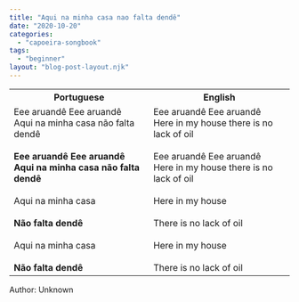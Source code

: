 ```yaml
---
title: "Aqui na minha casa nao falta dendê"
date: "2020-10-20"
categories: 
  - "capoeira-songbook"
tags: 
  - "beginner"
layout: "blog-post-layout.njk"
---
```


<table class="capoeira-table">
    <tr class="header-row">
        <th>Portuguese</th>
        <th>English</th>
    </tr>
    <tr>
        <td>Eee aruandê Eee aruandê<br>Aqui na minha casa não falta dendê<br><br><strong>Eee aruandê Eee aruandê<br>Aqui na minha casa não falta dendê</strong><br><br>Aqui na minha casa<br><br><strong>Não falta dendê</strong><br><br>Aqui na minha casa<br><br><strong>Não falta dendê</strong></td>
        <td>Eee aruandê Eee aruandê<br>Here in my house there is no lack of oil<br><br>Eee aruandê Eee aruandê<br>Here in my house there is no lack of oil<br><br>Here in my house<br><br>There is no lack of oil<br><br>Here in my house<br><br>There is no lack of oil</td>
    </tr>
</table>

<figcaption>
Author: Unknown
</figcaption>